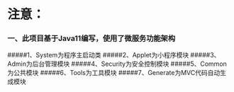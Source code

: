# 注意：

### 一、此项目基于Java11编写，使用了微服务功能架构
#####1、System为程序主启动类
#####2、Applet为小程序模块
#####3、Admin为后台管理模块
#####4、Security为安全控制模块
#####5、Common为公共模块
#####6、Tools为工具模块
#####7、Generate为MVC代码自动生成模块

